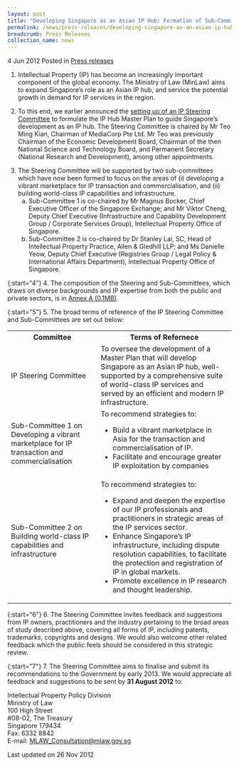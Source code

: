 ```yaml
---
layout: post
title: "Developing Singapore as an Asian IP Hub: Formation of Sub-Committees & call for feedback and suggestions"
permalink: /news/press-releases/developing-singapore-as-an-asian-ip-hub-formation-of-sub-committees-call-for-feedback-and
breadcrumb: Press Releases
collection_name: news
---
```


4 Jun 2012 Posted in [Press releases](/news/press-releases)

1. Intellectual Property (IP) has become an increasingly important component of the global economy. The Ministry of Law (MinLaw) aims to expand Singapore’s role as an Asian IP hub, and service the potential growth in demand for IP services in the region.

2. To this end, we earlier announced the [setting up of an IP Steering Committee](/news/press-releases/intellectual-property-steering-committee-to-develop-singapore-into-an-asian-ip-hub) to formulate the IP Hub Master Plan to guide Singapore’s development as an IP hub.   The Steering Committee is chaired by Mr Teo Ming Kian, Chairman of MediaCorp Pte Ltd. Mr Teo was previously Chairman of the Economic Development Board, Chairman of the then National Science and Technology Board, and Permanent Secretary (National Research and Development), among other appointments.

<ol start="3">
<li>The Steering Committee will be supported by two sub-committees which have now been formed to focus on the areas of (i) developing a vibrant marketplace for IP transaction and commercialisation, and (ii) building world-class IP capabilities and infrastructure.

<ol style="list-style-type: lower-alpha;">

<li>Sub-Committee 1 is co-chaired by Mr Magnus Bocker, Chief Executive Officer of the Singapore Exchange; and Mr Viktor Cheng, Deputy Chief Executive (Infrastructure and Capability Development Group / Corporate Services Group), Intellectual Property Office of Singapore.</li>

<li>Sub-Committee 2 is co-chaired by Dr Stanley Lai, SC, Head of Intellectual Property Practice, Allen & Gledhill LLP; and Ms Danielle Yeow, Deputy Chief Executive (Registries Group / Legal Policy & International Affairs Department), Intellectual Property Office of Singapore.</li>


</ol>


</li>
</ol>


{:start="4"}
4. The composition of the Steering and Sub-Committees, which draws on diverse backgrounds and IP expertise from both the public and private sectors, is in [Annex A (0.1MB)](/files/news/press-releases/2012/06/linkclick1faa.pdf).


{:start="5"}
5. The broad terms of reference of the IP Steering Committee and Sub-Committees are set out below: 

<table class="table-h">
<tr>
<th>Committee</th>
<th>Terms of Refernece</th>
</tr>

<tr>
<td>IP Steering Committee</td>
<td>To oversee the development of a Master Plan that will develop Singapore as an Asian IP hub, well-supported by a comprehensive suite of world-class IP services and served by an efficient and modern IP infrastructure.</td>
</tr>

<tr>
<td>Sub-Committee 1 on Developing a vibrant marketplace for IP transaction and commercialisation</td>
<td>
To recommend strategies to:
<ul>
<li>Build a vibrant marketplace in Asia for the transaction and commercialisation of IP.</li>
<li>Facilitate and encourage greater IP exploitation by companies</li>
</ul>
</td>
</tr>

<tr>
<td>Sub-Committee 2 on Building world-class IP capabilities and infrastructure</td>
<td>To recommend strategies to:
<ul>

<li>Expand and deepen the expertise of our IP professionals and practitioners in strategic areas of the IP services sector.</li>
<li>Enhance Singapore’s IP infrastructure, including dispute resolution capabilities, to facilitate the protection and registration of IP in global markets.</li>
<li>Promote excellence in IP research and thought leadership.</li>


</ul>

</td>
</tr>


</table>

{:start="6"}
6. The Steering Committee invites feedback and suggestions from IP owners, practitioners and the industry pertaining to the broad areas of study described above, covering all forms of IP, including patents, trademarks, copyrights and designs. We would also welcome other related feedback which the public feels should be considered in this strategic review.

{:start="7"}
7. The Steering Committee aims to finalise and submit its recommendations to the Government by early 2013.  We would appreciate all feedback and suggestions to be sent by **31 August 2012** to:

Intellectual Property Policy Division  
Ministry of Law  
100 High Street  
#08-02, The Treasury  
Singapore 179434  
Fax: 6332 8842  
E-mail: <MLAW_Consultation@mlaw.gov.sg>  


<p class="right-side-updated">Last updated on 26 Nov 2012</p>




